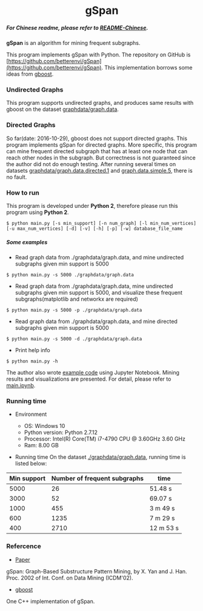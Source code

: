 # <div align = center>gSpan</div>

##### For Chinese readme, please refer to [README-Chinese](https://github.com/betterenvi/gSpan/blob/master/README-Chinese.md). 

**gSpan** is an algorithm for mining frequent subgraphs.

This program implements gSpan with Python. The repository on GitHub is [https://github.com/betterenvi/gSpan](https://github.com/betterenvi/gSpan). This implementation borrows some ideas from [gboost](http://www.nowozin.net/sebastian/gboost/).

### Undirected Graphs
This program supports undirected graphs, and produces same results with gboost on the dataset [graphdata/graph.data](https://github.com/betterenvi/gSpan/blob/master/graphdata/graph.data). 

### Directed Graphs
So far(date: 2016-10-29), gboost does not support directed graphs. This program implements gSpan for directed graphs. More specific, this program can mine frequent directed subgraph that has at least one node that can reach other nodes in the subgraph. But correctness is not guaranteed since the author did not do enough testing. After running several times on datasets [graphdata/graph.data.directed.1](https://github.com/betterenvi/gSpan/blob/master/graphdata/graph.data.directed.1) and [graph.data.simple.5](https://github.com/betterenvi/gSpan/blob/master/graphdata/graph.data.simple.5), there is no fault.

### How to run

This program is developed under **Python 2**, therefore please run this program using **Python 2**.

```
$ python main.py [-s min_support] [-n num_graph] [-l min_num_vertices] [-u max_num_vertices] [-d] [-v] [-h] [-p] [-w] database_file_name 
```

##### Some examples

- Read graph data from ./graphdata/graph.data, and mine undirected subgraphs given min support is 5000
```
$ python main.py -s 5000 ./graphdata/graph.data
```

- Read graph data from ./graphdata/graph.data, mine undirected subgraphs given min support is 5000, and visualize these frequent subgraphs(matplotlib and networkx are required)
```
$ python main.py -s 5000 -p ./graphdata/graph.data
```

- Read graph data from ./graphdata/graph.data, and mine directed subgraphs given min support is 5000
```
$ python main.py -s 5000 -d ./graphdata/graph.data
```

- Print help info
```
$ python main.py -h
```

The author also wrote [example code](https://github.com/betterenvi/gSpan/blob/master/main.ipynb) using Jupyter Notebook. Mining results and visualizations are presented. For detail, please refer to [main.ipynb](https://github.com/betterenvi/gSpan/blob/master/main.ipynb).

### Running time

- Environment
    + OS: Windows 10
    + Python version: Python 2.7.12
    + Processor: Intel(R) Core(TM) i7-4790 CPU @ 3.60GHz 3.60 GHz
    + Ram: 8.00 GB


- Running time
On the dataset [./graphdata/graph.data](https://github.com/betterenvi/gSpan/blob/master/graphdata/graph.data), running time is listed below:


| Min support | Number of frequent subgraphs | time |
| --- | --- | --- |
| 5000 | 26 | 51.48 s |
| 3000 | 52 | 69.07 s |
| 1000 | 455 | 3 m 49 s |
| 600 | 1235 | 7 m 29 s |
| 400 | 2710 | 12 m 53 s |



### Refercence
- [Paper](http://www.cs.ucsb.edu/~xyan/papers/gSpan-short.pdf)

gSpan: Graph-Based Substructure Pattern Mining, by X. Yan and J. Han. 
Proc. 2002 of Int. Conf. on Data Mining (ICDM'02). 

- [gboost](http://www.nowozin.net/sebastian/gboost/)

One C++ implementation of gSpan.
